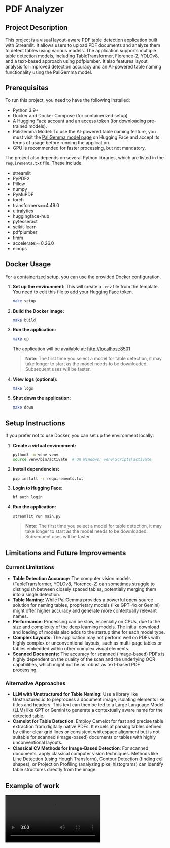 # PDF Analyzer

## Project Description

This project is a visual layout-aware PDF table detection application built with Streamlit. It allows users to upload PDF documents and analyze them to detect tables using various models. The application supports multiple table detection models, including TableTransformer, Florence-2, YOLOv8, and a text-based approach using pdfplumber. It also features layout analysis for improved detection accuracy and an AI-powered table naming functionality using the PaliGemma model.

## Prerequisites

To run this project, you need to have the following installed:

- Python 3.9+
- Docker and Docker Compose (for containerized setup)
- A Hugging Face account and an access token (for downloading pre-trained models).
- PaliGemma Model: To use the AI-powered table naming feature, you must visit the [PaliGemma model page](https://huggingface.co/google/paligemma-3b-pt-224) on Hugging Face and accept its terms of usage before running the application.
- GPU is recommended for faster processing, but not mandatory.

The project also depends on several Python libraries, which are listed in the `requirements.txt` file. These include:

- streamlit
- PyPDF2
- Pillow
- numpy
- PyMuPDF
- torch
- transformers==4.49.0
- ultralytics
- huggingface-hub
- pytesseract
- scikit-learn
- pdfplumber
- timm
- accelerate>=0.26.0
- einops


## Docker Usage

For a containerized setup, you can use the provided Docker configuration.

1.  **Set up the environment:**
    This will create a `.env` file from the template. You need to edit this file to add your Hugging Face token.
    ```bash
    make setup
    ```

3.  **Build the Docker image:**
    ```bash
    make build
    ```

4.  **Run the application:**
    ```bash
    make up
    ```
    The application will be available at: [http://localhost:8501](http://localhost:8501)

    > **Note:** The first time you select a model for table detection, it may take longer to start as the model needs to be downloaded. Subsequent uses will be faster.

5.  **View logs (optional):**
    ```bash
    make logs
    ```

6.  **Shut down the application:**
    ```bash
    make down
    ```

## Setup Instructions

If you prefer not to use Docker, you can set up the environment locally:

1.  **Create a virtual environment:**
    ```bash
    python3 -m venv venv
    source venv/bin/activate  # On Windows: venv\Scripts\activate
    ```

2.  **Install dependencies:**
    ```bash
    pip install -r requirements.txt
    ```

3.  **Login to Hugging Face:**
    ```bash
    hf auth login
    ```

4.  **Run the application:**
    ```bash
    streamlit run main.py
    ```

    > **Note:** The first time you select a model for table detection, it may take longer to start as the model needs to be downloaded. Subsequent uses will be faster.

## Limitations and Future Improvements

### Current Limitations
*   **Table Detection Accuracy:** The computer vision models (TableTransformer, YOLOv8, Florence-2) can sometimes struggle to distinguish between closely spaced tables, potentially merging them into a single detection.
*   **Table Naming:** While PaliGemma provides a powerful open-source solution for naming tables, proprietary models (like GPT-4o or Gemini) might offer higher accuracy and generate more contextually relevant names.
*   **Performance:** Processing can be slow, especially on CPUs, due to the size and complexity of the deep learning models. The initial download and loading of models also adds to the startup time for each model type.
*   **Complex Layouts:** The application may not perform well on PDFs with highly complex or unconventional layouts, such as multi-page tables or tables embedded within other complex visual elements.
*   **Scanned Documents:** The accuracy for scanned (image-based) PDFs is highly dependent on the quality of the scan and the underlying OCR capabilities, which might not be as robust as text-based PDF processing.

### Alternative Approaches

- **LLM with Unstructured for Table Naming**: Use a library like Unstructured.io to preprocess a document image, isolating elements like titles and headers. This text can then be fed to a Large Language Model (LLM) like GPT or Gemini to generate a contextually aware name for the detected table.
- **Camelot for Table Detection**: Employ Camelot for fast and precise table extraction from digitally native PDFs. It excels at parsing tables defined by either clear grid lines or consistent whitespace alignment but is not suitable for scanned (image-based) documents or tables with highly unconventional layouts.
- **Classical CV Methods for Image-Based Detection**: For scanned documents, apply classical computer vision techniques. Methods like Line Detection (using Hough Transform), Contour Detection (finding cell shapes), or Projection Profiling (analyzing pixel histograms) can identify table structures directly from the image.

## Example of work

<video src="example/coxit-test.mp4" controls="controls" style="max-width: 720px;"></video>
